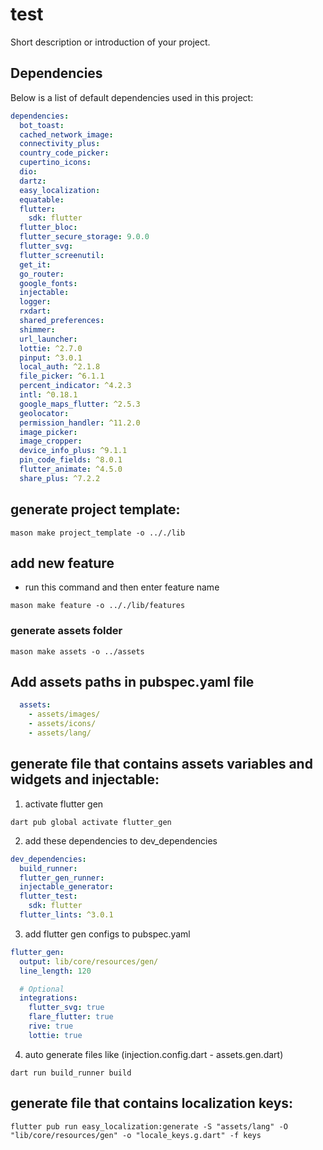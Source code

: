 # test

Short description or introduction of your project.

## Dependencies

Below is a list of default dependencies used in this project:
```yaml
dependencies:
  bot_toast:
  cached_network_image:
  connectivity_plus:
  country_code_picker:
  cupertino_icons:
  dio:
  dartz:
  easy_localization:
  equatable:
  flutter:
    sdk: flutter
  flutter_bloc:
  flutter_secure_storage: 9.0.0
  flutter_svg:
  flutter_screenutil:
  get_it:
  go_router:
  google_fonts:
  injectable:
  logger:
  rxdart:
  shared_preferences:
  shimmer:
  url_launcher:
  lottie: ^2.7.0
  pinput: ^3.0.1
  local_auth: ^2.1.8
  file_picker: ^6.1.1
  percent_indicator: ^4.2.3
  intl: ^0.18.1
  google_maps_flutter: ^2.5.3
  geolocator:
  permission_handler: ^11.2.0
  image_picker:
  image_cropper:
  device_info_plus: ^9.1.1
  pin_code_fields: ^8.0.1
  flutter_animate: ^4.5.0
  share_plus: ^7.2.2
```

## generate project template:
```shell
mason make project_template -o .././lib
```

## add new feature
- run this command and then enter feature name 
```shell
mason make feature -o .././lib/features
```

### generate assets folder
```shell
mason make assets -o ../assets
```
## Add assets paths in pubspec.yaml file
```yaml
  assets:
    - assets/images/
    - assets/icons/
    - assets/lang/
```

## generate file that contains assets variables and widgets and injectable: 

1. activate flutter gen 

```shell
dart pub global activate flutter_gen
```

2. add these dependencies to dev_dependencies  

```yaml
dev_dependencies:
  build_runner:
  flutter_gen_runner:
  injectable_generator:
  flutter_test:
    sdk: flutter
  flutter_lints: ^3.0.1
```

3. add flutter gen configs to pubspec.yaml

```yaml
flutter_gen:
  output: lib/core/resources/gen/
  line_length: 120

  # Optional
  integrations:
    flutter_svg: true
    flare_flutter: true
    rive: true
    lottie: true
```

4. auto generate files like (injection.config.dart - assets.gen.dart)

```shell
dart run build_runner build
```

## generate file that contains localization keys:

```shell
flutter pub run easy_localization:generate -S "assets/lang" -O "lib/core/resources/gen" -o "locale_keys.g.dart" -f keys
```


